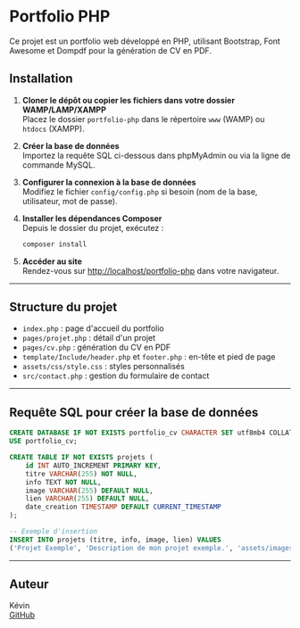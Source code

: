 # Portfolio PHP

Ce projet est un portfolio web développé en PHP, utilisant Bootstrap, Font Awesome et Dompdf pour la génération de CV en PDF.

## Installation

1. **Cloner le dépôt ou copier les fichiers dans votre dossier WAMP/LAMP/XAMPP**  
   Placez le dossier `portfolio-php` dans le répertoire `www` (WAMP) ou `htdocs` (XAMPP).

2. **Créer la base de données**  
   Importez la requête SQL ci-dessous dans phpMyAdmin ou via la ligne de commande MySQL.

3. **Configurer la connexion à la base de données**  
   Modifiez le fichier `config/config.php` si besoin (nom de la base, utilisateur, mot de passe).

4. **Installer les dépendances Composer**  
   Depuis le dossier du projet, exécutez :
   ```bash
   composer install
   ```

5. **Accéder au site**  
   Rendez-vous sur [http://localhost/portfolio-php](http://localhost/portfolio-php) dans votre navigateur.

---

## Structure du projet

- `index.php` : page d'accueil du portfolio
- `pages/projet.php` : détail d'un projet
- `pages/cv.php` : génération du CV en PDF
- `template/Include/header.php` et `footer.php` : en-tête et pied de page
- `assets/css/style.css` : styles personnalisés
- `src/contact.php` : gestion du formulaire de contact

---

## Requête SQL pour créer la base de données

```sql
CREATE DATABASE IF NOT EXISTS portfolio_cv CHARACTER SET utf8mb4 COLLATE utf8mb4_unicode_ci;
USE portfolio_cv;

CREATE TABLE IF NOT EXISTS projets (
    id INT AUTO_INCREMENT PRIMARY KEY,
    titre VARCHAR(255) NOT NULL,
    info TEXT NOT NULL,
    image VARCHAR(255) DEFAULT NULL,
    lien VARCHAR(255) DEFAULT NULL,
    date_creation TIMESTAMP DEFAULT CURRENT_TIMESTAMP
);

-- Exemple d'insertion
INSERT INTO projets (titre, info, image, lien) VALUES
('Projet Exemple', 'Description de mon projet exemple.', 'assets/images/projet1.jpg', 'https://github.com/xdarkcaim');
```

---

## Auteur

Kévin  
[GitHub](https://github.com/xdarkcaim)

